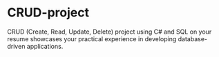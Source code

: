 # CRUD-project
 CRUD (Create, Read, Update, Delete) project using C# and SQL on your resume showcases your practical experience in developing database-driven applications.
